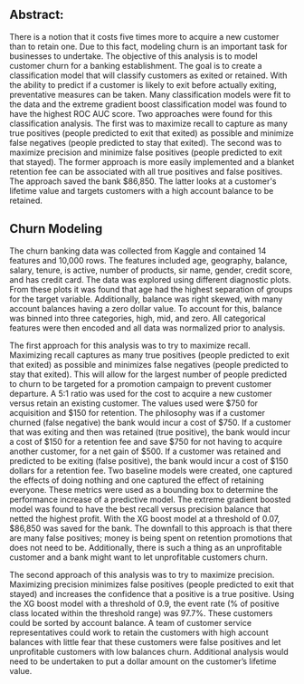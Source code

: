 ## Abstract:

There is a notion that it costs five times more to acquire a new customer than to retain one. Due to this fact, modeling churn is an important task for businesses to undertake. The objective of this analysis is to model customer churn for a banking establishment. The goal is to create a classification model that will classify customers as exited or retained. With the ability to predict if a customer is likely to exit before actually exiting, preventative measures can be taken. Many classification models were fit to the data and the extreme gradient boost classification model was found to have the highest ROC AUC score. Two approaches were found for this classification analysis. The first was to maximize recall to capture as many true positives (people predicted to exit that exited) as possible and minimize false negatives (people predicted to stay that exited). The second was to maximize precision and minimize false positives (people predicted to exit that stayed). The former approach is more easily implemented and a blanket retention fee can be associated with all true positives and false positives. The approach saved the bank $86,850. The latter looks at a customer's lifetime value and targets customers with a high account balance to be retained. 

## Churn Modeling

The churn banking data was collected from Kaggle and contained 14 features and 10,000 rows. The features included age, geography, balance, salary, tenure, is active, number of products, sir name, gender, credit score, and has credit card. The data was explored using different diagnostic plots. From these plots it was found that age had the highest separation of groups for the target variable. Additionally, balance was right skewed, with many account balances having a zero dollar value. To account for this, balance was binned into three categories, high, mid, and zero. All categorical features were then encoded and all data was normalized prior to analysis. 

The first approach for this analysis was to try to maximize recall.  Maximizing recall captures as many true positives (people predicted to exit that exited) as possible and minimizes false negatives (people predicted to stay that exited). This will allow for the largest number of people predicted to churn to be targeted for a promotion campaign to prevent customer departure. A 5:1 ratio was used for the cost to acquire a new customer versus retain an existing customer. The values used were $750 for acquisition and $150 for retention. The philosophy was if a customer churned (false negative) the bank would incur a cost of $750. If a customer that was exiting and then was retained (true positive), the bank would incur a cost of $150 for a retention fee and save $750 for not having to acquire another customer, for a net gain of $500. If a customer was retained and predicted to be exiting (false positive), the bank would incur a cost of $150 dollars for a retention fee. Two baseline models were created, one captured the effects of doing nothing and one captured the effect of retaining everyone. These metrics were used as a bounding box to determine the performance increase of a predictive model. The extreme gradient boosted model was found to have the best recall versus precision balance that netted the highest profit. With the XG boost model at a threshold of 0.07, $86,850 was saved for the bank. The downfall to this approach is that there are many false positives; money is being spent on retention promotions that does not need to be. Additionally, there is such a thing as an unprofitable customer and a bank might want to let unprofitable customers churn. 

The second approach of this analysis was to try to maximize precision. Maximizing precision minimizes false positives (people predicted to exit that stayed) and increases the confidence that a positive is a true positive. Using the XG boost model with a threshold of 0.9, the event rate (% of positive class located within the threshold range) was 97.7%. These customers could be sorted by account balance. A team of customer service representatives could work to retain the customers with high account balances with little fear that these customers were false positives and let unprofitable customers with low balances churn. Additional analysis would need to be undertaken to put a dollar amount on the customer’s lifetime value. 
